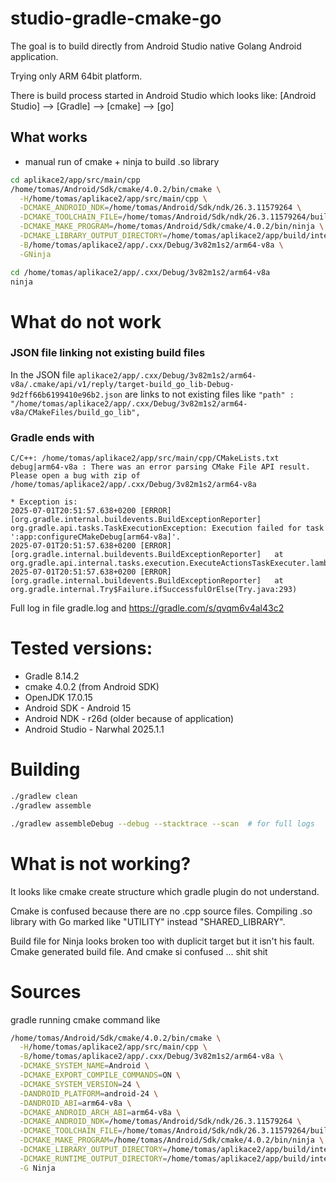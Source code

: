 # studio-gradle-cmake-go
The goal is to build directly from Android Studio native Golang Android application.

Trying only ARM 64bit platform. 

There is build process started in Android Studio which looks like:
[Android Studio] --> [Gradle] --> [cmake] --> [go]

## What works

- manual run of cmake + ninja to build .so library
```bash
cd aplikace2/app/src/main/cpp
/home/tomas/Android/Sdk/cmake/4.0.2/bin/cmake \
  -H/home/tomas/aplikace2/app/src/main/cpp \
  -DCMAKE_ANDROID_NDK=/home/tomas/Android/Sdk/ndk/26.3.11579264 \
  -DCMAKE_TOOLCHAIN_FILE=/home/tomas/Android/Sdk/ndk/26.3.11579264/build/cmake/android.toolchain.cmake \
  -DCMAKE_MAKE_PROGRAM=/home/tomas/Android/Sdk/cmake/4.0.2/bin/ninja \
  -DCMAKE_LIBRARY_OUTPUT_DIRECTORY=/home/tomas/aplikace2/app/build/intermediates/cxx/Debug/3v82m1s2/obj/arm64-v8a \
  -B/home/tomas/aplikace2/app/.cxx/Debug/3v82m1s2/arm64-v8a \
  -GNinja
```
```bash
cd /home/tomas/aplikace2/app/.cxx/Debug/3v82m1s2/arm64-v8a
ninja
```

# What do not work

### JSON file linking not existing build files

In the JSON file `aplikace2/app/.cxx/Debug/3v82m1s2/arm64-v8a/.cmake/api/v1/reply/target-build_go_lib-Debug-9d2ff66b6199410e96b2.json` are links to not existing files like
`"path" : "/home/tomas/aplikace2/app/.cxx/Debug/3v82m1s2/arm64-v8a/CMakeFiles/build_go_lib",`

### Gradle ends with

`C/C++: /home/tomas/aplikace2/app/src/main/cpp/CMakeLists.txt debug|arm64-v8a : There was an error parsing CMake File API result. Please open a bug with zip of /home/tomas/aplikace2/app/.cxx/Debug/3v82m1s2/arm64-v8a`

```
* Exception is:
2025-07-01T20:51:57.638+0200 [ERROR] [org.gradle.internal.buildevents.BuildExceptionReporter] org.gradle.api.tasks.TaskExecutionException: Execution failed for task ':app:configureCMakeDebug[arm64-v8a]'.
2025-07-01T20:51:57.638+0200 [ERROR] [org.gradle.internal.buildevents.BuildExceptionReporter]   at org.gradle.api.internal.tasks.execution.ExecuteActionsTaskExecuter.lambda$executeIfValid$1(ExecuteActionsTaskExecuter.java:130)
2025-07-01T20:51:57.638+0200 [ERROR] [org.gradle.internal.buildevents.BuildExceptionReporter]   at org.gradle.internal.Try$Failure.ifSuccessfulOrElse(Try.java:293)
```
Full log in file gradle.log and https://gradle.com/s/qvqm6v4al43c2

# Tested versions:
- Gradle 8.14.2
- cmake 4.0.2 (from Android SDK)
- OpenJDK 17.0.15
- Android SDK - Android 15
- Android NDK - r26d (older because of application)
- Android Studio - Narwhal 2025.1.1


# Building

```bash
./gradlew clean
./gradlew assemble

./gradlew assembleDebug --debug --stacktrace --scan  # for full logs

```

# What is not working?

It looks like cmake create structure which gradle plugin do not understand.

Cmake is confused because there are no .cpp source files. Compiling .so library with Go marked like "UTILITY" instead "SHARED_LIBRARY".

Build file for Ninja looks broken too with duplicit target but it isn't his fault. Cmake generated build file. And cmake si confused ... shit shit

# Sources

gradle running cmake command like
```bash
/home/tomas/Android/Sdk/cmake/4.0.2/bin/cmake \
  -H/home/tomas/aplikace2/app/src/main/cpp \
  -B/home/tomas/aplikace2/app/.cxx/Debug/3v82m1s2/arm64-v8a \
  -DCMAKE_SYSTEM_NAME=Android \
  -DCMAKE_EXPORT_COMPILE_COMMANDS=ON \
  -DCMAKE_SYSTEM_VERSION=24 \
  -DANDROID_PLATFORM=android-24 \
  -DANDROID_ABI=arm64-v8a \
  -DCMAKE_ANDROID_ARCH_ABI=arm64-v8a \
  -DCMAKE_ANDROID_NDK=/home/tomas/Android/Sdk/ndk/26.3.11579264 \
  -DCMAKE_TOOLCHAIN_FILE=/home/tomas/Android/Sdk/ndk/26.3.11579264/build/cmake/android.toolchain.cmake \
  -DCMAKE_MAKE_PROGRAM=/home/tomas/Android/Sdk/cmake/4.0.2/bin/ninja \
  -DCMAKE_LIBRARY_OUTPUT_DIRECTORY=/home/tomas/aplikace2/app/build/intermediates/cxx/Debug/3v82m1s2/obj/arm64-v8a \
  -DCMAKE_RUNTIME_OUTPUT_DIRECTORY=/home/tomas/aplikace2/app/build/intermediates/cxx/Debug/3v82m1s2/obj/arm64-v8a \
  -G Ninja
```


